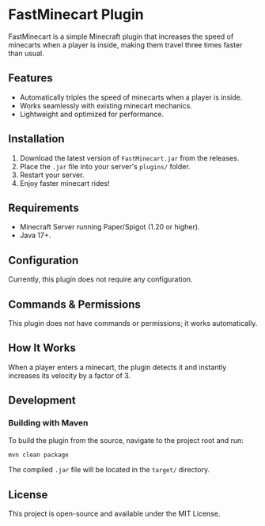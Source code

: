 # FastMinecart Plugin

FastMinecart is a simple Minecraft plugin that increases the speed of minecarts when a player is inside, making them travel three times faster than usual.

## Features
- Automatically triples the speed of minecarts when a player is inside.
- Works seamlessly with existing minecart mechanics.
- Lightweight and optimized for performance.

## Installation
1. Download the latest version of `FastMinecart.jar` from the releases.
2. Place the `.jar` file into your server's `plugins/` folder.
3. Restart your server.
4. Enjoy faster minecart rides!

## Requirements
- Minecraft Server running Paper/Spigot (1.20 or higher).
- Java 17+.

## Configuration
Currently, this plugin does not require any configuration.

## Commands & Permissions
This plugin does not have commands or permissions; it works automatically.

## How It Works
When a player enters a minecart, the plugin detects it and instantly increases its velocity by a factor of 3.

## Development
### Building with Maven
To build the plugin from the source, navigate to the project root and run:
```sh
mvn clean package
```
The compiled `.jar` file will be located in the `target/` directory.

## License
This project is open-source and available under the MIT License.
